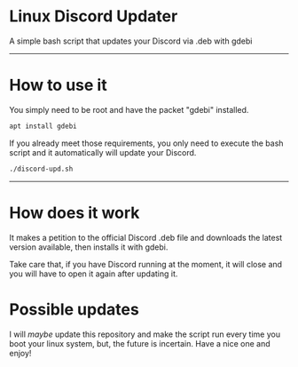 # Linux Discord Updater

 A simple bash script that updates your Discord via .deb with gdebi

---

# How to use it

You simply need to be root and have the packet "gdebi" installed.

```sh
apt install gdebi
```

If you already meet those requirements, you only need to execute the bash script and it automatically will update your Discord.

```sh
./discord-upd.sh
```

---

# How does it work

It makes a petition to the official Discord .deb file and downloads the latest version available, then installs it with gdebi.

Take care that, if you have Discord running at the moment, it will close and you will have to open it again after updating it.

# Possible updates

I will *maybe* update this repository and make the script run every time you boot your linux system, but, the future is incertain. Have a nice one and enjoy!